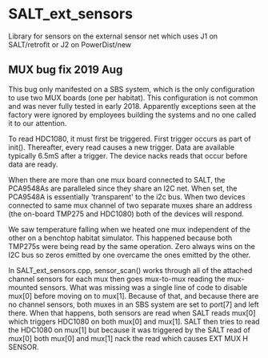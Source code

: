 # SALT_ext_sensors
Library for sensors on the external sensor net which uses J1 on SALT/retrofit  or J2 on PowerDist/new

## MUX bug fix 2019 Aug
This bug only manifested on a SBS system, which is the only configuration to use two MUX boards (one per habitat). This configuration is not common and was never fully tested in early 2018. Apparently exceptions seen at the factory were ignored by employees building the systems and no one called it to our attention.

To read HDC1080, it must first be triggered.  First trigger occurs as part of init().  Thereafter, every read causes a new trigger.  Data are available typically 6.5mS after a trigger.  The device nacks reads that occur before data are ready.

When there are more than one mux board connected to SALT, the PCA9548As are paralleled since they share an I2C net.  When set, the PCA9548A is essentially 'transparent' to the i2c bus.  When two devices connected to same mux channel of two separate muxes share an address (the on-board TMP275 and HDC1080) both of the devices will respond.

We saw temperature falling when we heated one mux independent of the other on a benchtop habitat simulator.  This happened because both TMP275s were being read by the same operation.  Zero always wins on the I2C bus so zeros emitted by one overcame the ones emitted by the other.

In SALT_ext_sensors.cpp, sensor_scan() works through all of the attached channel sensors for each mux then goes mux-to-mux reading the mux-mounted sensors.  What was missing was a single line of code to disable mux[0] before moving on to mux[1].  Because of that, and because there are no channel sensors, both muxes in an SBS system are set to port[7] and left there.  When that happens, both sensors are read when SALT reads mux[0] which triggers HDC1080 on both mux[0] and mux[1].  SALT then tries to read the HDC1080 on mux[1] but because it was triggered by the SALT read of mux[0] both mux[0] and mux[1] nack the read which causes EXT MUX H SENSOR.
